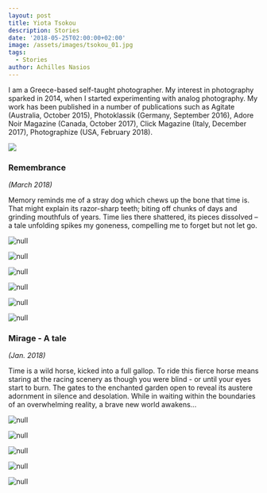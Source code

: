 ```yaml
---
layout: post
title: Yiota Tsokou
description: Stories
date: '2018-05-25T02:00:00+02:00'
image: /assets/images/tsokou_01.jpg
tags:
  - Stories
author: Achilles Nasios
---
```

I am a Greece-based self-taught photographer. My interest in photography sparked in 2014, when I started experimenting with analog photography. My work has been published in a number of publications such as Agitate (Australia, October 2015), Photoklassik (Germany, September 2016), Adore Noir Magazine (Canada, October 2017), Click Magazine (Italy, December 2017), Photographize (USA, February 2018).

![](/assets/images/tsokou-s2-parousiasi.jpg#full)

### Remembrance 

_(March 2018)_

Memory reminds me of a stray dog which chews up the bone that time is. That might explain its razor-sharp teeth; biting off chunks of days and grinding mouthfuls of years. Time lies there shattered, its pieces dissolved – a tale unfolding spikes my goneness, compelling me to forget but not let go. 

![null](/assets/images/1.jpg)

![null](/assets/images/2.jpg)

![null](/assets/images/3.jpg)

![null](/assets/images/4.jpg)

![null](/assets/images/5.jpg)

![null](/assets/images/tsokou-presentation-metamorphosis.jpg#full)

### Mirage - A tale

_(Jan. 2018)_

Time is a wild horse, kicked into a full gallop.  To ride this fierce horse means staring at the racing scenery as though you were blind - or until your eyes start to burn. The gates to the enchanted garden open to reveal its austere adornment in silence and desolation.  While in waiting within the boundaries of an overwhelming reality, a brave new world awakens...

![null](/assets/images/tsokou_01.jpg)

![null](/assets/images/tsokou_02.jpg)

![null](/assets/images/tsokou_03.jpg)

![null](/assets/images/tsokou_04.jpg)

![null](/assets/images/tsokou_05.jpg)


